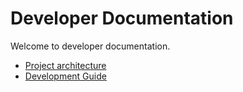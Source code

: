 # Developer Documentation

Welcome to developer documentation.

- [Project architecture](ARCHITECTURE.md)
- [Development Guide](DEVELOPMENT_GUIDE.md)